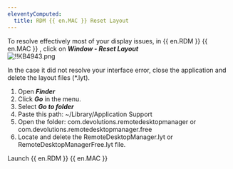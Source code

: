 ```yaml
---
eleventyComputed:
  title: RDM {{ en.MAC }} Reset Layout
---
```

To resolve effectively most of your display issues, in {{ en.RDM }} {{ en.MAC }} , click on ***Window - Reset Layout***  
![!!KB4943.png](https://webdevolutions.azureedge.net/docs/en/kb/KB4943.png)  

In the case it did not resolve your interface error, close the application and delete the layout files (*.lyt).  

1. Open ***Finder***
1. Click ***Go*** in the menu.
1. Select ***Go to folder***
1. Paste this path: ~/Library/Application Support
1. Open the folder: com.devolutions.remotedesktopmanager or com.devolutions.remotedesktopmanager.free
1. Locate and delete the RemoteDesktopManager.lyt or RemoteDesktopManagerFree.lyt file.  

Launch {{ en.RDM }} {{ en.MAC }}
